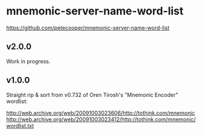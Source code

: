 # mnemonic-server-name-word-list

https://github.com/petecooper/mnemonic-server-name-word-list

## v2.0.0

Work in progress.

## v1.0.0
Straight rip & sort from v0.732 of Oren Tirosh's "Mnemonic Encoder" wordlist:

http://web.archive.org/web/20091003023606/http://tothink.com/mnemonic
http://web.archive.org/web/20091003023412/http://tothink.com/mnemonic/wordlist.txt
